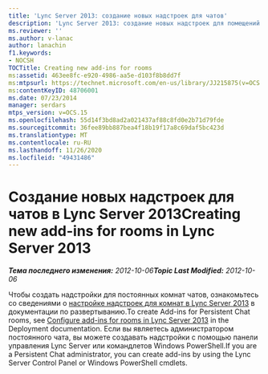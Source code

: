 ```yaml
---
title: 'Lync Server 2013: создание новых надстроек для чатов'
description: 'Lync Server 2013: создание новых надстроек для помещений.'
ms.reviewer: ''
ms.author: v-lanac
author: lanachin
f1.keywords:
- NOCSH
TOCTitle: Creating new add-ins for rooms
ms:assetid: 463ee8fc-e920-4986-aa5e-d103f8b8dd7f
ms:mtpsurl: https://technet.microsoft.com/en-us/library/JJ215875(v=OCS.15)
ms:contentKeyID: 48706001
ms.date: 07/23/2014
manager: serdars
mtps_version: v=OCS.15
ms.openlocfilehash: 55d14f3bd8ad2a021437af88c8fd0e2b71d79fde
ms.sourcegitcommit: 36fee89bb887bea4f18b19f17a8c69daf5bc423d
ms.translationtype: MT
ms.contentlocale: ru-RU
ms.lasthandoff: 11/26/2020
ms.locfileid: "49431486"
---
```

# <a name="creating-new-add-ins-for-rooms-in-lync-server-2013"></a><span data-ttu-id="58bbc-103">Создание новых надстроек для чатов в Lync Server 2013</span><span class="sxs-lookup"><span data-stu-id="58bbc-103">Creating new add-ins for rooms in Lync Server 2013</span></span>

<div data-xmlns="http://www.w3.org/1999/xhtml">

<div class="topic" data-xmlns="http://www.w3.org/1999/xhtml" data-msxsl="urn:schemas-microsoft-com:xslt" data-cs="https://msdn.microsoft.com/">

<div data-asp="https://msdn2.microsoft.com/asp">



</div>

<div id="mainSection">

<div id="mainBody"><span data-ttu-id="58bbc-104">

<span> </span></span><span class="sxs-lookup"><span data-stu-id="58bbc-104">

<span> </span></span></span>

<span data-ttu-id="58bbc-105">_**Тема последнего изменения:** 2012-10-06_</span><span class="sxs-lookup"><span data-stu-id="58bbc-105">_**Topic Last Modified:** 2012-10-06_</span></span>

<span data-ttu-id="58bbc-106">Чтобы создать надстройки для постоянных комнат чатов, ознакомьтесь со сведениями о [настройке надстроек для комнат в Lync Server 2013](lync-server-2013-configure-add-ins-for-rooms.md) в документации по развертыванию.</span><span class="sxs-lookup"><span data-stu-id="58bbc-106">To create Add-ins for Persistent Chat rooms, see [Configure add-ins for rooms in Lync Server 2013](lync-server-2013-configure-add-ins-for-rooms.md) in the Deployment documentation.</span></span> <span data-ttu-id="58bbc-107">Если вы являетесь администратором постоянного чата, вы можете создавать надстройки с помощью панели управления Lync Server или командлетов Windows PowerShell.</span><span class="sxs-lookup"><span data-stu-id="58bbc-107">If you are a Persistent Chat administrator, you can create add-ins by using the Lync Server Control Panel or Windows PowerShell cmdlets.</span></span>

<span data-ttu-id="58bbc-108"></div>

<span> </span>

</div>

</div>

</span><span class="sxs-lookup"><span data-stu-id="58bbc-108"></div>

<span> </span>

</div>

</div>

</span></span></div>

